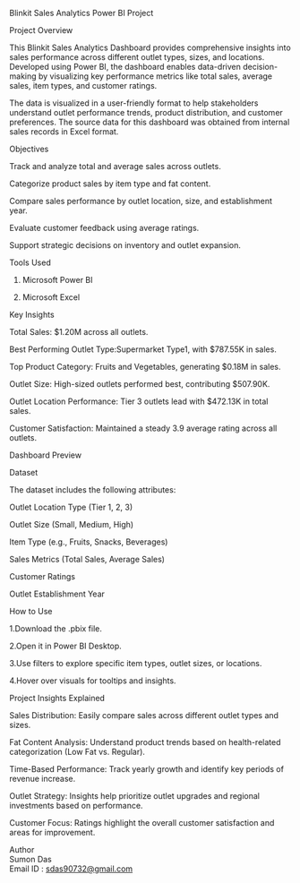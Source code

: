 Blinkit Sales Analytics Power BI Project

Project Overview

This Blinkit Sales Analytics Dashboard provides comprehensive insights into sales performance across different outlet types, sizes, and locations. Developed using Power BI, the dashboard enables data-driven decision-making by visualizing key performance metrics like total sales, average sales, item types, and customer ratings.

The data is visualized in a user-friendly format to help stakeholders understand outlet performance trends, product distribution, and customer preferences. The source data for this dashboard was obtained from internal sales records in Excel format.


Objectives


Track and analyze total and average sales across outlets.

Categorize product sales by item type and fat content.

Compare sales performance by outlet location, size, and establishment year.

Evaluate customer feedback using average ratings.

Support strategic decisions on inventory and outlet expansion.


Tools Used

1. Microsoft Power BI

2. Microsoft Excel


Key Insights


Total Sales: $1.20M across all outlets.

Best Performing Outlet Type:Supermarket Type1, with $787.55K in sales.

Top Product Category: Fruits and Vegetables, generating $0.18M in sales.

Outlet Size: High-sized outlets performed best, contributing $507.90K.

Outlet Location Performance: Tier 3 outlets lead with $472.13K in total sales.

Customer Satisfaction: Maintained a steady 3.9 average rating across all outlets.


Dashboard Preview

Dataset

The dataset includes the following attributes:

Outlet Location Type (Tier 1, 2, 3)

Outlet Size (Small, Medium, High)

Item Type (e.g., Fruits, Snacks, Beverages)

Sales Metrics (Total Sales, Average Sales)

Customer Ratings

Outlet Establishment Year


How to Use

1.Download the .pbix file.

2.Open it in Power BI Desktop.

3.Use filters to explore specific item types, outlet sizes, or locations.

4.Hover over visuals for tooltips and insights.


Project Insights Explained

Sales Distribution: Easily compare sales across different outlet types and sizes.

Fat Content Analysis: Understand product trends based on health-related categorization (Low Fat vs. Regular).

Time-Based Performance: Track yearly growth and identify key periods of revenue increase.

Outlet Strategy: Insights help prioritize outlet upgrades and regional investments based on performance.

Customer Focus: Ratings highlight the overall customer satisfaction and areas for improvement.


Author 	
Sumon Das  
Email ID : sdas90732@gmail.com
